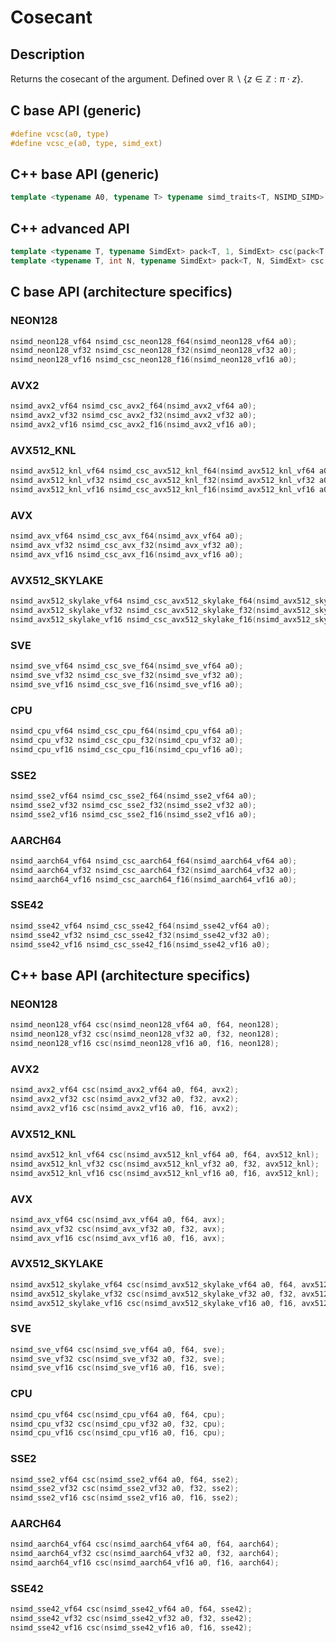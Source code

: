 <!--

Copyright (c) 2019 Agenium Scale

Permission is hereby granted, free of charge, to any person obtaining a copy
of this software and associated documentation files (the "Software"), to deal
in the Software without restriction, including without limitation the rights
to use, copy, modify, merge, publish, distribute, sublicense, and/or sell
copies of the Software, and to permit persons to whom the Software is
furnished to do so, subject to the following conditions:

The above copyright notice and this permission notice shall be included in all
copies or substantial portions of the Software.

THE SOFTWARE IS PROVIDED "AS IS", WITHOUT WARRANTY OF ANY KIND, EXPRESS OR
IMPLIED, INCLUDING BUT NOT LIMITED TO THE WARRANTIES OF MERCHANTABILITY,
FITNESS FOR A PARTICULAR PURPOSE AND NONINFRINGEMENT. IN NO EVENT SHALL THE
AUTHORS OR COPYRIGHT HOLDERS BE LIABLE FOR ANY CLAIM, DAMAGES OR OTHER
LIABILITY, WHETHER IN AN ACTION OF CONTRACT, TORT OR OTHERWISE, ARISING FROM,
OUT OF OR IN CONNECTION WITH THE SOFTWARE OR THE USE OR OTHER DEALINGS IN THE
SOFTWARE.

-->

# Cosecant

## Description

Returns the cosecant of the argument. Defined over $ℝ∖\{z∈ℤ:π⋅z\}$.

## C base API (generic)

```c
#define vcsc(a0, type)
#define vcsc_e(a0, type, simd_ext)
```

## C++ base API (generic)

```c++
template <typename A0, typename T> typename simd_traits<T, NSIMD_SIMD>::simd_vector csc(A0 a0, T);
```

## C++ advanced API

```c++
template <typename T, typename SimdExt> pack<T, 1, SimdExt> csc(pack<T, 1, SimdExt> const& a0);
template <typename T, int N, typename SimdExt> pack<T, N, SimdExt> csc(pack<T, N, SimdExt> const& a0);
```

## C base API (architecture specifics)

### NEON128

```c
nsimd_neon128_vf64 nsimd_csc_neon128_f64(nsimd_neon128_vf64 a0);
nsimd_neon128_vf32 nsimd_csc_neon128_f32(nsimd_neon128_vf32 a0);
nsimd_neon128_vf16 nsimd_csc_neon128_f16(nsimd_neon128_vf16 a0);
```

### AVX2

```c
nsimd_avx2_vf64 nsimd_csc_avx2_f64(nsimd_avx2_vf64 a0);
nsimd_avx2_vf32 nsimd_csc_avx2_f32(nsimd_avx2_vf32 a0);
nsimd_avx2_vf16 nsimd_csc_avx2_f16(nsimd_avx2_vf16 a0);
```

### AVX512_KNL

```c
nsimd_avx512_knl_vf64 nsimd_csc_avx512_knl_f64(nsimd_avx512_knl_vf64 a0);
nsimd_avx512_knl_vf32 nsimd_csc_avx512_knl_f32(nsimd_avx512_knl_vf32 a0);
nsimd_avx512_knl_vf16 nsimd_csc_avx512_knl_f16(nsimd_avx512_knl_vf16 a0);
```

### AVX

```c
nsimd_avx_vf64 nsimd_csc_avx_f64(nsimd_avx_vf64 a0);
nsimd_avx_vf32 nsimd_csc_avx_f32(nsimd_avx_vf32 a0);
nsimd_avx_vf16 nsimd_csc_avx_f16(nsimd_avx_vf16 a0);
```

### AVX512_SKYLAKE

```c
nsimd_avx512_skylake_vf64 nsimd_csc_avx512_skylake_f64(nsimd_avx512_skylake_vf64 a0);
nsimd_avx512_skylake_vf32 nsimd_csc_avx512_skylake_f32(nsimd_avx512_skylake_vf32 a0);
nsimd_avx512_skylake_vf16 nsimd_csc_avx512_skylake_f16(nsimd_avx512_skylake_vf16 a0);
```

### SVE

```c
nsimd_sve_vf64 nsimd_csc_sve_f64(nsimd_sve_vf64 a0);
nsimd_sve_vf32 nsimd_csc_sve_f32(nsimd_sve_vf32 a0);
nsimd_sve_vf16 nsimd_csc_sve_f16(nsimd_sve_vf16 a0);
```

### CPU

```c
nsimd_cpu_vf64 nsimd_csc_cpu_f64(nsimd_cpu_vf64 a0);
nsimd_cpu_vf32 nsimd_csc_cpu_f32(nsimd_cpu_vf32 a0);
nsimd_cpu_vf16 nsimd_csc_cpu_f16(nsimd_cpu_vf16 a0);
```

### SSE2

```c
nsimd_sse2_vf64 nsimd_csc_sse2_f64(nsimd_sse2_vf64 a0);
nsimd_sse2_vf32 nsimd_csc_sse2_f32(nsimd_sse2_vf32 a0);
nsimd_sse2_vf16 nsimd_csc_sse2_f16(nsimd_sse2_vf16 a0);
```

### AARCH64

```c
nsimd_aarch64_vf64 nsimd_csc_aarch64_f64(nsimd_aarch64_vf64 a0);
nsimd_aarch64_vf32 nsimd_csc_aarch64_f32(nsimd_aarch64_vf32 a0);
nsimd_aarch64_vf16 nsimd_csc_aarch64_f16(nsimd_aarch64_vf16 a0);
```

### SSE42

```c
nsimd_sse42_vf64 nsimd_csc_sse42_f64(nsimd_sse42_vf64 a0);
nsimd_sse42_vf32 nsimd_csc_sse42_f32(nsimd_sse42_vf32 a0);
nsimd_sse42_vf16 nsimd_csc_sse42_f16(nsimd_sse42_vf16 a0);
```

## C++ base API (architecture specifics)

### NEON128

```c
nsimd_neon128_vf64 csc(nsimd_neon128_vf64 a0, f64, neon128);
nsimd_neon128_vf32 csc(nsimd_neon128_vf32 a0, f32, neon128);
nsimd_neon128_vf16 csc(nsimd_neon128_vf16 a0, f16, neon128);
```

### AVX2

```c
nsimd_avx2_vf64 csc(nsimd_avx2_vf64 a0, f64, avx2);
nsimd_avx2_vf32 csc(nsimd_avx2_vf32 a0, f32, avx2);
nsimd_avx2_vf16 csc(nsimd_avx2_vf16 a0, f16, avx2);
```

### AVX512_KNL

```c
nsimd_avx512_knl_vf64 csc(nsimd_avx512_knl_vf64 a0, f64, avx512_knl);
nsimd_avx512_knl_vf32 csc(nsimd_avx512_knl_vf32 a0, f32, avx512_knl);
nsimd_avx512_knl_vf16 csc(nsimd_avx512_knl_vf16 a0, f16, avx512_knl);
```

### AVX

```c
nsimd_avx_vf64 csc(nsimd_avx_vf64 a0, f64, avx);
nsimd_avx_vf32 csc(nsimd_avx_vf32 a0, f32, avx);
nsimd_avx_vf16 csc(nsimd_avx_vf16 a0, f16, avx);
```

### AVX512_SKYLAKE

```c
nsimd_avx512_skylake_vf64 csc(nsimd_avx512_skylake_vf64 a0, f64, avx512_skylake);
nsimd_avx512_skylake_vf32 csc(nsimd_avx512_skylake_vf32 a0, f32, avx512_skylake);
nsimd_avx512_skylake_vf16 csc(nsimd_avx512_skylake_vf16 a0, f16, avx512_skylake);
```

### SVE

```c
nsimd_sve_vf64 csc(nsimd_sve_vf64 a0, f64, sve);
nsimd_sve_vf32 csc(nsimd_sve_vf32 a0, f32, sve);
nsimd_sve_vf16 csc(nsimd_sve_vf16 a0, f16, sve);
```

### CPU

```c
nsimd_cpu_vf64 csc(nsimd_cpu_vf64 a0, f64, cpu);
nsimd_cpu_vf32 csc(nsimd_cpu_vf32 a0, f32, cpu);
nsimd_cpu_vf16 csc(nsimd_cpu_vf16 a0, f16, cpu);
```

### SSE2

```c
nsimd_sse2_vf64 csc(nsimd_sse2_vf64 a0, f64, sse2);
nsimd_sse2_vf32 csc(nsimd_sse2_vf32 a0, f32, sse2);
nsimd_sse2_vf16 csc(nsimd_sse2_vf16 a0, f16, sse2);
```

### AARCH64

```c
nsimd_aarch64_vf64 csc(nsimd_aarch64_vf64 a0, f64, aarch64);
nsimd_aarch64_vf32 csc(nsimd_aarch64_vf32 a0, f32, aarch64);
nsimd_aarch64_vf16 csc(nsimd_aarch64_vf16 a0, f16, aarch64);
```

### SSE42

```c
nsimd_sse42_vf64 csc(nsimd_sse42_vf64 a0, f64, sse42);
nsimd_sse42_vf32 csc(nsimd_sse42_vf32 a0, f32, sse42);
nsimd_sse42_vf16 csc(nsimd_sse42_vf16 a0, f16, sse42);
```